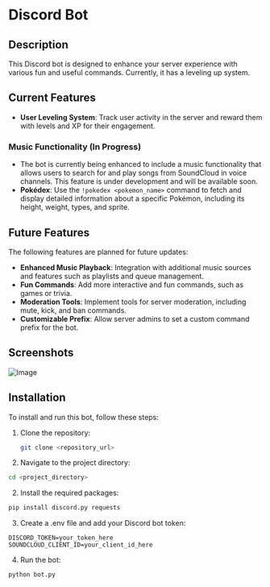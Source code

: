 # Discord Bot

## Description
This Discord bot is designed to enhance your server experience with various fun and useful commands. Currently, it has a leveling up system.

## Current Features
- **User Leveling System**: Track user activity in the server and reward them with levels and XP for their engagement.

### Music Functionality (In Progress)
- The bot is currently being enhanced to include a music functionality that allows users to search for and play songs from SoundCloud in voice channels. This feature is under development and will be available soon.
- **Pokédex**: Use the `!pokedex <pokemon_name>` command to fetch and display detailed information about a specific Pokémon, including its height, weight, types, and sprite.

## Future Features
The following features are planned for future updates:

- **Enhanced Music Playback**: Integration with additional music sources and features such as playlists and queue management.
- **Fun Commands**: Add more interactive and fun commands, such as games or trivia.
- **Moderation Tools**: Implement tools for server moderation, including mute, kick, and ban commands.
- **Customizable Prefix**: Allow server admins to set a custom command prefix for the bot.

## Screenshots
![Image](https://imgur.com/a/HnQV5Xu.png)

## Installation
To install and run this bot, follow these steps:

1. Clone the repository:
   ```bash
   git clone <repository_url>
   ```
2. Navigate to the project directory:
```bash
cd <project_directory>
```
2. Install the required packages:
```bash
pip install discord.py requests
```
3. Create a .env file and add your Discord bot token:
```
DISCORD_TOKEN=your_token_here
SOUNDCLOUD_CLIENT_ID=your_client_id_here
```
4. Run the bot:
```bash
python bot.py
```
